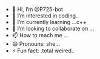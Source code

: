 - 👋 Hi, I’m @P725-bot
- 👀 I’m interested in coding..
- 🌱 I’m currently learning ...c++
- 💞️ I’m looking to collaborate on ...
- 📫 How to reach me ...
- 😄 Pronouns: she...
- ⚡ Fun fact: .total weired..

<!---
P725-bot/P725-bot is a ✨ special ✨ repository because its `README.md` (this file) appears on your GitHub profile.
You can click the Preview link to take a look at your changes.
--->
